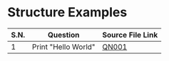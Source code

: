 # Structure Examples

| S.N. | Question            | Source File Link |
| ---- | ------------------- | ---------------- |
| 1    | Print "Hello World" | [QN001](QN001.c) |
